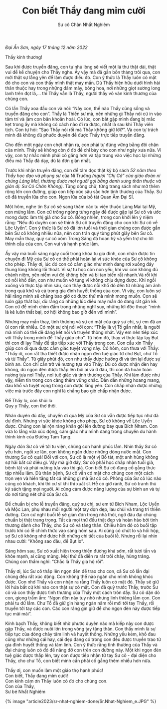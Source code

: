 ﻿---
title: Con biết Thầy đang mỉm cười
author: Sư cô Chân Nhất Nghiêm
---

*Đại Ẩn Sơn, ngày 17 tháng 12 năm 2022*

Thầy kính thương!

Sau khi được truyền đăng, con tự nhủ lòng sẽ viết một lá thư thật dài, thật vui để kể chuyện cho Thầy nghe. Ấy vậy mà đã gần bốn tháng trôi qua, con mới thật sự lắng yên để làm được điều đó. Con ý thức là Thầy luôn có mặt đó cho con và con thấy mình thật may mắn. Dù Thầy hiện hữu dưới hình hài thân thuộc hay trong những đám mây, bông hoa, nơi những giọt sương long lanh trên đọt lá,… thì Thầy vẫn là Thầy, người thầy vô vàn kính thương của chúng con.

Có lần Thầy xoa đầu con và nói: “Này con, thế nào Thầy cũng sống và truyền đăng cho con”. Thầy là Thiền sư mà, nên những gì Thầy nói cứ in vào tâm trí và làm con băn khoăn hoài. Có lúc, con bắt gặp mình đang bị mắc kẹt trong ấy mà không có cách nào đi ra được, nhất là sau khi Thầy viên tịch. Con tự hỏi: “Sao Thầy nói rồi mà Thầy không giữ lời?”. Và con tự trách mình đã không đủ phước duyên để được Thầy trực tiếp truyền đăng. 

Cho đến một ngày con chợt nhận ra, con phải tự đứng vững bằng đôi chân của mình. Thầy sẽ không còn ở đó để chỉ bày cho con như ngày xưa nữa. Vì vậy, con tự nhắc mình phải cố gắng hơn và tập trung vào việc học lại những điều mà Thầy đã dạy, dù là đơn giản nhất.

Trước khi nhận truyền đăng, con để tâm đọc thật kỹ bộ sách *52 năm theo Thầy học đạo và phụng sự* của Ni Trưởng *(người “Chị Cả” của giáo đoàn ni chúng Làng Mai, thường được mọi người gọi bằng danh xưng thân thuộc và giản dị: Sư Cô Chân Không)*. Từng dòng chữ, từng trang sách như mở thêm rộng lớn con đường, giúp con tiếp xúc sâu sắc hơn tình thương của Thầy. Sư cô đã truyền lửa cho con. Ngọn lửa của bồ tát Quan Âm Đại Sĩ. 

Một hôm, nghe tin Sư cô sẽ sang thăm các tu viện thuộc Làng Mai tại Mỹ, con mừng lắm. Con cứ trông ngóng từng ngày để được gặp lại Sư cô và ước mong được làm thị giả cho Sư cô. Bỗng nhiên, trong con khởi lên ý niệm rằng: “Nếu đủ duyên con sẽ thỉnh Sư cô truyền đăng cho con khi Sư cô về Lộc Uyển”. Con ý thức là Sư cô đã lớn tuổi và thời gian chúng con được gần bên Sư cô không nhiều nữa, nên con trân quý từng phút giây bên Sư cô. May mắn thay, quý sư cô xóm Trong Sáng đã hoan hỷ và yểm trợ cho lời thỉnh cầu của con. Con vui và hạnh phúc lắm. 

Ấy vậy mà buổi sáng ngày cuối trong khóa tu gia đình, con nhận được tin chuyến đi Mỹ của Sư cô có thể phải hoãn lại vì sức khỏe của Sư cô không cho phép. Thầy ơi, lúc đó con có cảm giác như mình đang rơi xuống đáy thung lũng không lối thoát. Vì sự tu học còn non yếu, khi vui con không đủ chánh niệm, nên niềm vui đó không bền và bị tan biến rất nhanh.Và rồi khi có nỗi khổ đến, con như muốn vỡ tung vì không chịu đựng được. Khi ngồi xuống và thực tập nhìn sâu, con thấy được nỗi khổ đó đến từ những ám ảnh trong quá khứ và cả trong gia đình huyết thống của con. Vì vậy, con luôn sợ hãi rằng mình sẽ chẳng bao giờ có được thứ mà mình mong muốn. Con sẽ luôn gặp thất bại, dù rằng có những lúc điều may mắn đó đang rất gần kề. Con cứ để mình chìm đắm trong những nghĩ suy, những lời độc thoại: “mình là kẻ luôn thất bại, cơ hội không bao giờ đến với mình”. 

Nhưng may mắn thay, tình thương và sự có mặt của quý sư chị, sư em đã an ủi con rất nhiều. Có một sư chị nói với con: “Thầy là vị Tổ gần nhất, là người mà mình có thể dễ dàng kết nối và truyền thông nhất. Vậy em nên tiếp xúc với Thầy trong mình để Thầy giúp cho”. Từ hôm đó, thay vì thực tập lạy Bụt thì con đi lạy Thầy để tập tiếp xúc với Thầy trong con. Con cầu xin Thầy giúp con đi qua được cảm giác tuyệt vọng này. Có hôm, con thưa với Thầy: “Thầy ơi, con rất tha thiết được nhận ngọn đèn tuệ giác từ chư Bụt, chư Tổ và từ Thầy”. Từ giây phút đó, con như thấy được hướng đi và tìm lại được sự bình an. Con chỉ cần trở về nương tựa vào Thầy. Dù có được nhận đèn hay không, dù ngọn đèn được thắp lên bởi ai và ở đâu, thì con đã hoàn toàn nương tựa nơi Thầy, nơi tuệ giác và tình thương của Thầy. Khi làm được như vậy, niềm tin trong con càng thêm vững chắc. Dần dần những hoang mang, đau khổ và tuyệt vọng trong con được lắng yên. Con chấp nhận được những việc mà trước đây con nghĩ là chẳng bao giờ chấp nhận được.

<div class="verse"><p>Để Thầy lo, con khỏi lo<br/>
Quy y Thầy, con thở thôi.</p></div>

Nhân duyên đủ đầy, chuyến đi qua Mỹ của Sư cô vẫn được tiếp tục như đã dự định. Nhưng vì sức khỏe không cho phép, Sư cô không về Lộc Uyển được. Chúng con lại rộn ràng khăn gói lên đường bay qua Bích Nham. Con vừa lo lắng vừa xúc động, cảm giác như mình đang trong chuyến du hành thỉnh kinh của Đường Tam Tạng.

Ngày đón Sư cô về tới tu viện, chúng con hạnh phúc lắm. Nhìn thấy Sư cô yếu hơn, ngồi xe lăn, con không ngăn được những dòng nước mắt. Con thương Sư cô quá! Đối với con, Sư cô là một vị Bồ tát, một anh hùng không sợ hãi bất cứ điều gì. Vậy mà giờ đây, Sư cô phải học chấp nhận tuổi già, bệnh tật và phải nương tựa vào thị giả. Con biết Sư cô đang cố gắng thực tập nhiều lắm. Dù thân bệnh, Sư cô vẫn có mặt cho chúng con một cách trọn vẹn và hiến tặng tất cả những gì mà Sư cô có. Phòng của Sư cô lúc nào cũng có khách, khi thì cư sĩ khi thì xuất sĩ. Hễ có giờ rảnh, Sư cô tranh thủ ký sách tặng mọi người. Ai cũng cảm được năng lượng của sự bình an và tự do nơi từng nét chữ của Sư cô. 

Để chuẩn bị cho lễ truyền đăng, quý sư chị, sư em từ Bích Nham, Lộc Uyển và Mộc Lan, phụ nhau mỗi người một tay dọn dẹp, lau chùi và trang trí thiền đường. Con cứ nghĩ buổi lễ sẽ giản đơn trong nhà thôi, ngờ đâu đại chúng chuẩn bị thật trang trọng. Tất cả mọi thứ đều thật đẹp và hoàn hảo bởi tình thương dành cho Thầy, cho Sư cô và tăng thân. Chiều hôm đó có buổi tập trước khi có lễ chính thức vào sáng hôm sau. Ai cũng có chút lo và hồi hộp, sợ Sư cô không nhớ được hết những chi tiết của buổi lễ. Nhưng rồi lại nhìn nhau cười: “Không sao đâu, để Bụt lo”.

Sáng hôm sau, Sư cô xuất hiện trong thiền đường khá sớm, rất tươi tắn và khỏe mạnh, ai cũng mừng. Mọi thứ đã diễn ra rất trôi chảy, hùng tráng. Chúng con thầm nghĩ: “Chắc là Thầy gia hộ rồi”. 

Thầy ơi, lúc Sư cô thắp lên ngọn đèn để trao cho con, cả Sư cô lẫn đại chúng đều rất xúc động. Con không thể nào ngăn cho mình không khóc được. Con nhớ Thầy và con nhận ra rằng Thầy luôn có mặt đó. Thầy sẽ giữ lời hứa bất cứ khi nào con thật sự có mặt. Con đã quỳ trước Thầy, trước Sư cô và con thấy được tình thương của Thầy một cách tròn đầy. Sư cô dặn dò con, giọng trầm ấm: “Ngọn đèn này tuy  nhỏ nhưng linh thiêng lắm con. Con phải tu dữ lắm. Chư Tổ đã giữ gìn hàng ngàn năm rồi mới tới tay Thầy, rồi truyền tới tay các con. Các con ráng gìn giữ để cho ngọn đèn này được tiếp tục mãi mãi”.

<!-- {% image "article2023/sr-nhat-nghiem-done/08-PVM5067.jpg" %} -->

Kính bạch Thầy, không biết nhờ phước duyên nào mà kiếp này con được gặp Thầy, và được nuôi lớn trong vòng tay tăng thân. Con thấy mình là sự tiếp tục của dòng chảy tâm linh và huyết thống. Những yếu kém, khổ đau cũng như những cái hay, cái đẹp đang có trong con đều được truyền trao từ gia đình huyết thống và tâm linh. Con ý thức rằng tình thương của Thầy và đại chúng luôn có đó để nâng đỡ con trên con đường này. Một khi ngọn đèn tuệ giác được thắp lên, tay con được tiếp nhận từ tay Sư cô - đại diện cho Thầy, cho chư Tổ, con biết mình cần phải cố gắng thêm nhiều hơn nữa. 

<p class="noIndent">Thầy ơi, con muốn làm một giáo thọ hạnh phúc!<br/>
Con biết, Thầy đang mỉm cười!<br/>
Con kính cảm ơn Thầy luôn có đó cho chúng con.<br/>
Con của Thầy,<br/>
<span class="signoff-lvl-1">Sư bé Nhất Nghiêm</span></p>

<div class="article-end"></div>

{% image "article2023/sr-nhat-nghiem-done/Sr.Nhat-Nghiem_e.JPG" %}
